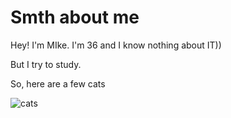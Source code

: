 # Smth about me

Hey! I'm MIke. I'm 36 and I know nothing about IT))

But I try to study.

So, here are a few cats

![cats](https://sun9-52.userapi.com/impg/Zoi7ppgBnMcoLXzQNFFX3KcxaQZFp_77qDC7Vw/aUgvGYAbnUY.jpg?size=1000x667&quality=96&sign=384a9098b8818fc5f043ab3ad4f21553&type=album)

